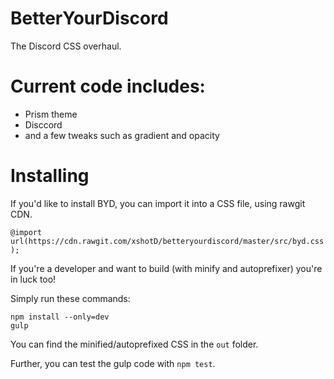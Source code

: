 # BetterYourDiscord
The Discord CSS overhaul.

# Current code includes:

- Prism theme
- Disccord
- and a few tweaks such as gradient and opacity

# Installing

If you'd like to install BYD, you can import it into a CSS file, using rawgit CDN.

`@import url(https://cdn.rawgit.com/xshotD/betteryourdiscord/master/src/byd.css);`

If you're a developer and want to build (with minify and autoprefixer) you're in luck too!

Simply run these commands:

```
npm install --only=dev
gulp
```

You can find the minified/autoprefixed CSS in the `out` folder.

Further, you can test the gulp code with `npm test`.
